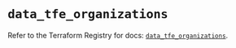 # `data_tfe_organizations`

Refer to the Terraform Registry for docs: [`data_tfe_organizations`](https://registry.terraform.io/providers/hashicorp/tfe/0.57.1/docs/data-sources/organizations).
